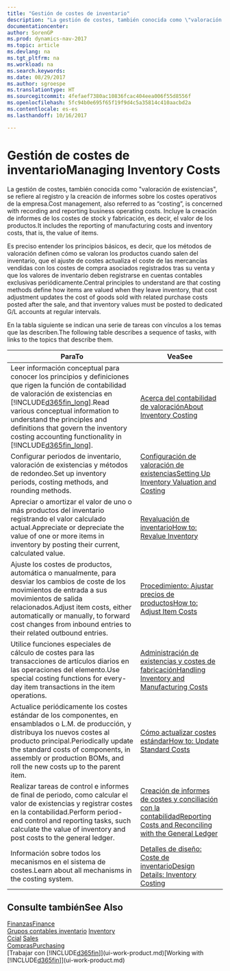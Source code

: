 ```yaml
---
title: "Gestión de costes de inventario"
description: "La gestión de costes, también conocida como \"valoración de existencias\", se refiere al registro y la creación de informes sobre los costes operativos de la empresa. Incluye la creación de informes de los costes de stock y fabricación, es decir, el valor de los productos."
documentationcenter: 
author: SorenGP
ms.prod: dynamics-nav-2017
ms.topic: article
ms.devlang: na
ms.tgt_pltfrm: na
ms.workload: na
ms.search.keywords: 
ms.date: 08/29/2017
ms.author: sgroespe
ms.translationtype: HT
ms.sourcegitcommit: 4fefaef7380ac10836fcac404eea006f55d8556f
ms.openlocfilehash: 5fc94b0e695f65f19f9d4c5a35814c410aacbd2a
ms.contentlocale: es-es
ms.lasthandoff: 10/16/2017

---
```

# <a name="managing-inventory-costs"></a><span data-ttu-id="8ac45-104">Gestión de costes de inventario</span><span class="sxs-lookup"><span data-stu-id="8ac45-104">Managing Inventory Costs</span></span>
<span data-ttu-id="8ac45-105">La gestión de costes, también conocida como "valoración de existencias", se refiere al registro y la creación de informes sobre los costes operativos de la empresa.</span><span class="sxs-lookup"><span data-stu-id="8ac45-105">Cost management, also referred to as “costing”, is concerned with recording and reporting business operating costs.</span></span> <span data-ttu-id="8ac45-106">Incluye la creación de informes de los costes de stock y fabricación, es decir, el valor de los productos.</span><span class="sxs-lookup"><span data-stu-id="8ac45-106">It includes the reporting of manufacturing costs and inventory costs, that is, the value of items.</span></span>   

<span data-ttu-id="8ac45-107">Es preciso entender los principios básicos, es decir, que los métodos de valoración definen cómo se valoran los productos cuando salen del inventario, que el ajuste de costes actualiza el coste de las mercancías vendidas con los costes de compra asociados registrados tras su venta y que los valores de inventario deben registrarse en cuentas contables exclusivas periódicamente.</span><span class="sxs-lookup"><span data-stu-id="8ac45-107">Central principles to understand are that costing methods define how items are valued when they leave inventory, that cost adjustment updates the cost of goods sold with related purchase costs posted after the sale, and that inventory values must be posted to dedicated G/L accounts at regular intervals.</span></span>

<span data-ttu-id="8ac45-108">En la tabla siguiente se indican una serie de tareas con vínculos a los temas que las describen.</span><span class="sxs-lookup"><span data-stu-id="8ac45-108">The following table describes a sequence of tasks, with links to the topics that describe them.</span></span>

|<span data-ttu-id="8ac45-109">**Para**</span><span class="sxs-lookup"><span data-stu-id="8ac45-109">**To**</span></span>|<span data-ttu-id="8ac45-110">**Vea**</span><span class="sxs-lookup"><span data-stu-id="8ac45-110">**See**</span></span>|  
|------------|-------------|  
|<span data-ttu-id="8ac45-111">Leer información conceptual para conocer los principios y definiciones que rigen la función de contabilidad de valoración de existencias en [!INCLUDE[d365fin_long](includes/d365fin_long_md.md)].</span><span class="sxs-lookup"><span data-stu-id="8ac45-111">Read various conceptual information to understand the principles and definitions that govern the inventory costing accounting functionality in [!INCLUDE[d365fin_long](includes/d365fin_long_md.md)].</span></span>|[<span data-ttu-id="8ac45-112">Acerca del contabilidad de valoración</span><span class="sxs-lookup"><span data-stu-id="8ac45-112">About Inventory Costing</span></span>](finance-learn-about-costing.md)|  
|<span data-ttu-id="8ac45-113">Configurar periodos de inventario, valoración de existencias y métodos de redondeo.</span><span class="sxs-lookup"><span data-stu-id="8ac45-113">Set up inventory periods, costing methods, and rounding methods.</span></span>|[<span data-ttu-id="8ac45-114">Configuración de valoración de existencias</span><span class="sxs-lookup"><span data-stu-id="8ac45-114">Setting Up Inventory Valuation and Costing</span></span>](finance-set-up-inventory-valuation-and-costing.md)|
|<span data-ttu-id="8ac45-115">Apreciar o amortizar el valor de uno o más productos del inventario registrando el valor calculado actual.</span><span class="sxs-lookup"><span data-stu-id="8ac45-115">Appreciate or depreciate the value of one or more items in inventory by posting their current, calculated value.</span></span>|[<span data-ttu-id="8ac45-116">Revaluación de inventario</span><span class="sxs-lookup"><span data-stu-id="8ac45-116">How to: Revalue Inventory</span></span>](inventory-how-revalue-inventory.md)|
|<span data-ttu-id="8ac45-117">Ajuste los costes de productos, automática o manualmente, para desviar los cambios de coste de los movimientos de entrada a sus movimientos de salida relacionados.</span><span class="sxs-lookup"><span data-stu-id="8ac45-117">Adjust item costs, either automatically or manually, to forward cost changes from inbound entries to their related outbound entries.</span></span>|[<span data-ttu-id="8ac45-118">Procedimiento: Ajustar precios de productos</span><span class="sxs-lookup"><span data-stu-id="8ac45-118">How to: Adjust Item Costs</span></span>](inventory-how-adjust-item-costs.md)|
|<span data-ttu-id="8ac45-119">Utilice funciones especiales de cálculo de costes para las transacciones de artículos diarios en las operaciones del elemento.</span><span class="sxs-lookup"><span data-stu-id="8ac45-119">Use special costing functions for every-day item transactions in the item operations.</span></span>|[<span data-ttu-id="8ac45-120">Administración de existencias y costes de fabricación</span><span class="sxs-lookup"><span data-stu-id="8ac45-120">Handling Inventory and Manufacturing Costs</span></span>](finance-handle-inventory-and-manufacturing-costs.md)|  
|<span data-ttu-id="8ac45-121">Actualice periódicamente los costes estándar de los componentes, en ensamblados o L.M. de producción, y distribuya los nuevos costes al producto principal.</span><span class="sxs-lookup"><span data-stu-id="8ac45-121">Periodically update the standard costs of components, in assembly or production BOMs, and roll the new costs up to the parent item.</span></span>|[<span data-ttu-id="8ac45-122">Cómo actualizar costes estándar</span><span class="sxs-lookup"><span data-stu-id="8ac45-122">How to: Update Standard Costs</span></span>](finance-how-to-update-standard-costs.md)|
|<span data-ttu-id="8ac45-123">Realizar tareas de control e informes de final de periodo, como calcular el valor de existencias y registrar costes en la contabilidad.</span><span class="sxs-lookup"><span data-stu-id="8ac45-123">Perform period-end control and reporting tasks, such calculate the value of inventory and post costs to the general ledger.</span></span>|[<span data-ttu-id="8ac45-124">Creación de informes de costes y conciliación con la contabilidad</span><span class="sxs-lookup"><span data-stu-id="8ac45-124">Reporting Costs and Reconciling with the General Ledger</span></span>](finance-report-costs-and-reconcile-with-the-general-ledger.md)|  
|<span data-ttu-id="8ac45-125">Información sobre todos los mecanismos en el sistema de costes.</span><span class="sxs-lookup"><span data-stu-id="8ac45-125">Learn about all mechanisms in the costing system.</span></span>|[<span data-ttu-id="8ac45-126">Detalles de diseño: Coste de inventario</span><span class="sxs-lookup"><span data-stu-id="8ac45-126">Design Details: Inventory Costing</span></span>](design-details-inventory-costing.md)|  

## <a name="see-also"></a><span data-ttu-id="8ac45-127">Consulte también</span><span class="sxs-lookup"><span data-stu-id="8ac45-127">See Also</span></span>  
 [<span data-ttu-id="8ac45-128">Finanzas</span><span class="sxs-lookup"><span data-stu-id="8ac45-128">Finance</span></span>](finance.md)  
 <span data-ttu-id="8ac45-129">[Grupos contables inventario](inventory-manage-inventory.md) </span><span class="sxs-lookup"><span data-stu-id="8ac45-129">[Inventory](inventory-manage-inventory.md) </span></span>  
 <span data-ttu-id="8ac45-130">[Ccial](sales-manage-sales.md) </span><span class="sxs-lookup"><span data-stu-id="8ac45-130">[Sales](sales-manage-sales.md) </span></span>  
 [<span data-ttu-id="8ac45-131">Compras</span><span class="sxs-lookup"><span data-stu-id="8ac45-131">Purchasing</span></span>](purchasing-manage-purchasing.md)  
 <span data-ttu-id="8ac45-132">[Trabajar con [!INCLUDE[d365fin](includes/d365fin_md.md)]](ui-work-product.md)</span><span class="sxs-lookup"><span data-stu-id="8ac45-132">[Working with [!INCLUDE[d365fin](includes/d365fin_md.md)]](ui-work-product.md)</span></span>

